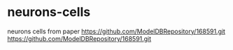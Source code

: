 # neurons-cells
neurons cells from paper 
https://github.com/ModelDBRepository/168591.git
https://github.com/ModelDBRepository/168591.git

